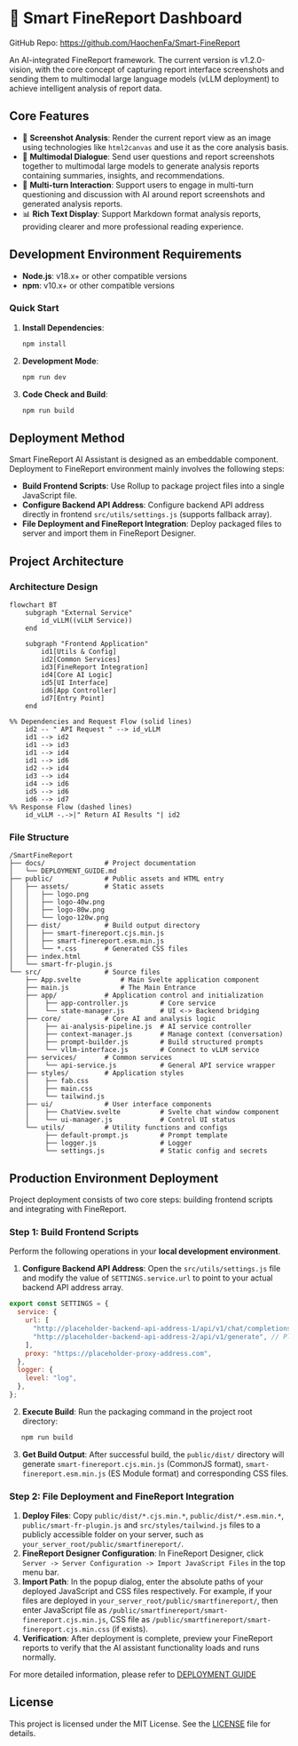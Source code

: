 # 🤖 Smart FineReport Dashboard

GitHub Repo: https://github.com/HaochenFa/Smart-FineReport

An AI-integrated FineReport framework. The current version is v1.2.0-vision, with the core concept of capturing report interface screenshots and sending them to multimodal large language models (vLLM deployment) to achieve intelligent analysis of report data.

## Core Features

- 📸 **Screenshot Analysis**: Render the current report view as an image using technologies like `html2canvas` and use it as the core analysis basis.
- 🤖 **Multimodal Dialogue**: Send user questions and report screenshots together to multimodal large models to generate analysis reports containing summaries, insights, and recommendations.
- 💬 **Multi-turn Interaction**: Support users to engage in multi-turn questioning and discussion with AI around report screenshots and generated analysis reports.
- 📊 **Rich Text Display**: Support Markdown format analysis reports, providing clearer and more professional reading experience.

## Development Environment Requirements

- **Node.js**: v18.x+ or other compatible versions
- **npm**: v10.x+ or other compatible versions

### Quick Start

1. **Install Dependencies**:

   ```bash
   npm install
   ```

2. **Development Mode**:

   ```bash
   npm run dev
   ```

3. **Code Check and Build**:

   ```bash
   npm run build
   ```

## Deployment Method

Smart FineReport AI Assistant is designed as an embeddable component. Deployment to FineReport environment mainly involves the following steps:

- **Build Frontend Scripts**: Use Rollup to package project files into a single JavaScript file.
- **Configure Backend API Address**: Configure backend API address directly in frontend `src/utils/settings.js` (supports fallback array).
- **File Deployment and FineReport Integration**: Deploy packaged files to server and import them in FineReport Designer.

## Project Architecture

### Architecture Design

```mermaid
flowchart BT
    subgraph "External Service"
        id_vLLM((vLLM Service))
    end

    subgraph "Frontend Application"
        id1[Utils & Config]
        id2[Common Services]
        id3[FineReport Integration]
        id4[Core AI Logic]
        id5[UI Interface]
        id6[App Controller]
        id7[Entry Point]
    end

%% Dependencies and Request Flow (solid lines)
    id2 -- " API Request " --> id_vLLM
    id1 --> id2
    id1 --> id3
    id1 --> id4
    id1 --> id6
    id2 --> id4
    id3 --> id4
    id4 --> id6
    id5 --> id6
    id6 --> id7
%% Response Flow (dashed lines)
    id_vLLM -.->|" Return AI Results "| id2
```

### File Structure

```plaintext
/SmartFineReport
├── docs/               # Project documentation
│   └── DEPLOYMENT_GUIDE.md
├── public/             # Public assets and HTML entry
│   ├── assets/         # Static assets
│   │   ├── logo.png
│   │   ├── logo-40w.png
│   │   ├── logo-80w.png
│   │   └── logo-120w.png
│   ├── dist/           # Build output directory
│   │   ├── smart-finereport.cjs.min.js
│   │   ├── smart-finereport.esm.min.js
│   │   └── *.css       # Generated CSS files
│   ├── index.html
│   └── smart-fr-plugin.js
└── src/                # Source files
    ├── App.svelte          # Main Svelte application component
    ├── main.js             # The Main Entrance
    ├── app/            # Application control and initialization
    │    ├── app-controller.js        # Core service
    │    └── state-manager.js         # UI <-> Backend bridging
    ├── core/           # Core AI and analysis logic
    │    ├── ai-analysis-pipeline.js  # AI service controller
    │    ├── context-manager.js       # Manage context (conversation)
    │    ├── prompt-builder.js        # Build structured prompts
    │    └── vllm-interface.js        # Connect to vLLM service
    ├── services/       # Common services
    │    └── api-service.js           # General API service wrapper
    ├── styles/         # Application styles
    │    ├── fab.css
    │    ├── main.css
    │    └── tailwind.js
    ├── ui/             # User interface components
    │    ├── ChatView.svelte          # Svelte chat window component
    │    └── ui-manager.js            # Control UI status
    └── utils/          # Utility functions and configs
         ├── default-prompt.js        # Prompt template
         ├── logger.js                # Logger
         └── settings.js              # Static config and secrets
```

## Production Environment Deployment

Project deployment consists of two core steps: building frontend scripts and integrating with FineReport.

### Step 1: Build Frontend Scripts

Perform the following operations in your **local development environment**.

1. **Configure Backend API Address**: Open the `src/utils/settings.js` file and modify the value of `SETTINGS.service.url` to point to your actual backend API address array.

```javascript
export const SETTINGS = {
  service: {
    url: [
      "http://placeholder-backend-api-address-1/api/v1/chat/completions", // Please replace with your actual backend API address
      "http://placeholder-backend-api-address-2/api/v1/generate", // Please replace with your actual backend API address
    ],
    proxy: "https://placeholder-proxy-address.com",
  },
  logger: {
    level: "log",
  },
};
```

2. **Execute Build**: Run the packaging command in the project root directory:

```bash
   npm run build
```

3. **Get Build Output**: After successful build, the `public/dist/` directory will generate `smart-finereport.cjs.min.js` (CommonJS format), `smart-finereport.esm.min.js` (ES Module format) and corresponding CSS files.

### Step 2: File Deployment and FineReport Integration

1. **Deploy Files**: Copy `public/dist/*.cjs.min.*`, `public/dist/*.esm.min.*`, `public/smart-fr-plugin.js` and `src/styles/tailwind.js`
   files to a publicly accessible folder on your server, such as `your_server_root/public/smartfinereport/`.
2. **FineReport Designer Configuration**: In FineReport Designer, click `Server -> Server Configuration -> Import JavaScript Files` in the top menu bar.
3. **Import Path**: In the popup dialog, enter the absolute paths of your deployed JavaScript and CSS files respectively. For example, if your files are deployed in
   `your_server_root/public/smartfinereport/`, then enter JavaScript file as
   `/public/smartfinereport/smart-finereport.cjs.min.js`, CSS file as
   `/public/smartfinereport/smart-finereport.cjs.min.css` (if exists).
4. **Verification**: After deployment is complete, preview your FineReport reports to verify that the AI assistant functionality loads and runs normally.

For more detailed information, please refer to [DEPLOYMENT GUIDE](docs/DEPLOYMENT_GUIDE_EN.md)

## License

This project is licensed under the MIT License. See the [LICENSE](LICENSE) file for details.
